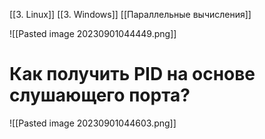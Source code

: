 [[3. Linux]]
[[3. Windows]]
[[Параллельные вычисления]]


![[Pasted image 20230901044449.png]]

# Как получить PID на основе слушающего порта?

![[Pasted image 20230901044603.png]]
